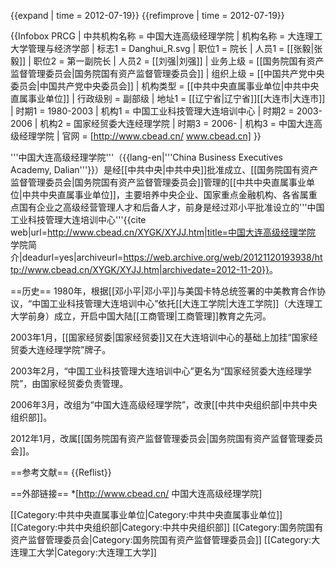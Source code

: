 {{expand | time = 2012-07-19}}
{{refimprove | time = 2012-07-19}}

{{Infobox PRCG
| 中共机构名称 = 中国大连高级经理学院
| 机构名称 = 大连理工大学管理与经济学部
| 标志1 = Danghui_R.svg
| 职位1 = 院长
| 人员1 = [[张毅|张毅]]
| 职位2 = 第一副院长
| 人员2 = [[刘强|刘强]]
| 业务上级 = [[国务院国有资产监督管理委员会|国务院国有资产监督管理委员会]]
| 组织上级 = [[中国共产党中央委员会|中国共产党中央委员会]]
| 机构类型 = [[中共中央直属事业单位|中共中央直属事业单位]]
| 行政级别 = 副部级
| 地址1 = [[辽宁省|辽宁省]][[大连市|大连市]]
| 时期1 = 1980-2003
| 机构1 = 中国工业科技管理大连培训中心
| 时期2 = 2003-2006
| 机构2 = 国家经贸委大连经理学院
| 时期3 = 2006-
| 机构3 = 中国大连高级经理学院
| 官网 = [http://www.cbead.cn/ www.cbead.cn]
}}

'''中国大连高级经理学院'''（{{lang-en|'''China Business Executives Academy, Dalian'''}}）是经[[中共中央|中共中央]]批准成立、[[国务院国有资产监督管理委员会|国务院国有资产监督管理委员会]]管理的[[中共中央直属事业单位|中共中央直属事业单位]]，主要培养中央企业、国家重点金融机构、各省属重点国有企业之高级经营管理人才和后备人才，前身是经过邓小平批准设立的'''中国工业科技管理大连培训中心'''<ref>{{cite web|url=http://www.cbead.cn/XYGK/XYJJ.htm|title=中国大连高级经理学院 学院简介|deadurl=yes|archiveurl=https://web.archive.org/web/20121120193938/http://www.cbead.cn/XYGK/XYJJ.htm|archivedate=2012-11-20}}</ref>。

==历史==
1980年，根据[[邓小平|邓小平]]与美国卡特总统签署的中美教育合作协议，“中国工业科技管理大连培训中心”依托[[大连工学院|大连工学院]]（大连理工大学前身）成立，开启中国大陆[[工商管理|工商管理]]教育之先河。

2003年1月，[[国家经贸委|国家经贸委]]又在大连培训中心的基础上加挂“国家经贸委大连经理学院”牌子。 

2003年2月，“中国工业科技管理大连培训中心”更名为“国家经贸委大连经理学院”，由国家经贸委负责管理。

2006年3月，改组为“中国大连高级经理学院”，改隶[[中共中央组织部|中共中央组织部]]。

2012年1月，改属[[国务院国有资产监督管理委员会|国务院国有资产监督管理委员会]]。

==参考文献==
{{Reflist}}

==外部链接==
*[http://www.cbead.cn/ 中国大连高级经理学院]

[[Category:中共中央直属事业单位|Category:中共中央直属事业单位]]
[[Category:中共中央组织部|Category:中共中央组织部]]
[[Category:国务院国有资产监督管理委员会|Category:国务院国有资产监督管理委员会]]
[[Category:大连理工大学|Category:大连理工大学]]
